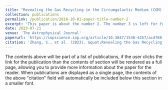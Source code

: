 ```yaml
---
title: "Revealing the Gas Recycling in the Circumgalactic Medium (CGM) Utilizing a Luminous Lya Nebula around a Type-II Quasar at z = 2.6 with the Keck Cosmic Web Imager (KCWI)"
collection: publications
permalink: /publication/2010-10-01-paper-title-number-2
excerpt: 'This paper is about the number 2. The number 3 is left for future work.'
date: 2023-07-21
venue: 'The Astrophysical Journal'
paperurl: 'https://iopscience.iop.org/article/10.3847/1538-4357/acd760'
citation: 'Zhang, S., et al. (2023). &quot;Revealing the Gas Recycling in the Circumgalactic Medium (CGM) Utilizing a Luminous Lya Nebula around a Type-II Quasar at z = 2.6 with the Keck Cosmic Web Imager (KCWI).&quot; <i>ApJ</i>. 952, 124.'
---
```


The contents above will be part of a list of publications, if the user clicks the link for the publication than the contents of section will be rendered as a full page, allowing you to provide more information about the paper for the reader. When publications are displayed as a single page, the contents of the above "citation" field will automatically be included below this section in a smaller font.
